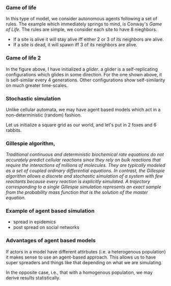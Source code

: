 
### Game of life
In this type of model, we consider autonomous agents following a set of rules. The example which immediately springs to mind, is Conway's *Game of Life*. The rules are simple, we consider each site to have 8 nieghbors. 

* If a site is alive it will stay alive iff either 2 or 3 of its neighbors are alive. 
* If a site is dead, it will spawn iff 3 of its neighbors are alive.

### Game of life 2
In the figure above, I have initialized a *glider*. a glider is a self-replicating configurations which glides in some direction. For the one shown above, it is self-similar every 4 generations. Other configurations show self-similarity on much greater time-scales. 

### Stochastic simulation

Unlike cellular automata, we may have agent based models which act in a non-deterministic (random) fashion.

Let us initialize a square grid as our world, and let's put in 2 foxes and 6 rabbits.


### Gillespie algorithm, 
*Traditional continuous and deterministic biochemical rate equations do not accurately predict cellular reactions since they rely on bulk reactions that require the interactions of millions of molecules. They are typically modeled as a set of coupled ordinary differential equations. In contrast, the Gillespie algorithm allows a discrete and stochastic simulation of a system with few reactants because every reaction is explicitly simulated. A trajectory corresponding to a single Gillespie simulation represents an exact sample from the probability mass function that is the solution of the master equation.*

### Example of agent based simulation
* spread in epidemics
* post spread on social networks

### Advantages of agent based models
If actors in a model have different attirbutes (i.e. a heterogenous population) it makes sense to use an agent-based approach. This allows us to have super spreaders and things like that depending on what we are simulating.

In the opposite case, i.e., that with a homogenous population, we may derive results statistically.

